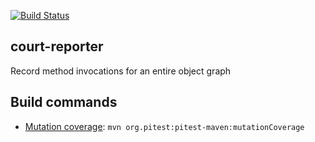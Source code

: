 [![Build Status](https://secure.travis-ci.org/avh4/court-reporter.png?branch=master)](http://travis-ci.org/avh4/court-reporter)

## court-reporter

Record method invocations for an entire object graph

## Build commands

* [Mutation coverage](http://pitest.org/): `mvn org.pitest:pitest-maven:mutationCoverage`